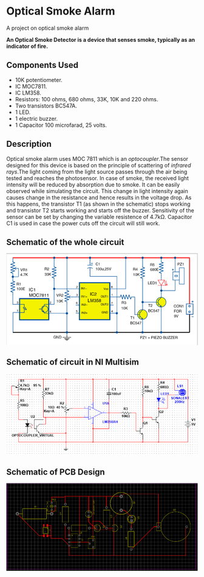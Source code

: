# Optical Smoke Alarm
A project on optical smoke alarm 


**An Optical Smoke Detector is a device that senses smoke, typically as an indicator of fire.**

## Components Used
* 10K potentiometer.
* IC MOC7811.
* IC LM358.
* Resistors: 100 ohms, 680 ohms, 33K, 10K and 220 ohms.
* Two transistors BC547A.
* 1 LED.
* 1 electric buzzer.
* 1 Capacitor 100 microfarad, 25 volts.

## Description
Optical smoke alarm uses MOC 7811 which is an *optocoupler*.The sensor designed for this device is based on the principle of scattering of *infrared rays*.The light coming from the light source passes through the air being tested and reaches the photosensor. In case of smoke, the received light intensity will be reduced by absorption due to smoke. It can be easily observed while simulating the circuit. This change in light intensity again causes change in the resistance and hence results in the voltage drop. As this happens, the transistor T1 (as shown in the schematic) stops working and transistor T2 starts working and starts off the buzzer. Sensitivity of the sensor can be set by changing the variable resistence of 4.7kΩ. Capacitor C1 is used in case the power cuts off the circuit will still work.

## Schematic of the whole circuit

![Analog Circuit](Schematic/Sch1.png)

## Schematic of circuit in NI Multisim

![Circuit in NI Multisim](Schematic/Sch2.PNG)


## Schematic of PCB Design

![PCB Design](Schematic/Sch3.PNG)

